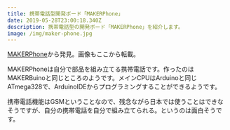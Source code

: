 ```yaml
---
title: 携帯電話型開発ボード「MAKERPhone」
date: 2019-05-28T23:00:18.340Z
description: 携帯電話型の開発ボード「MAKERPhone」を紹介します。
image: /img/maker-phone.jpg
---
```

[MAKERPhone](https://www.makerbuino.com/makerphone/)から発見。画像もここから転載。

MAKERPhoneは自分で部品を組み立てる携帯電話です。作ったのはMAKERBuinoと同じところのようです。メインCPUはArduinoと同じATmega328で、ArduinoIDEからプログラミングすることができるようです。

携帯電話機能はGSMということなので、残念ながら日本では使うことはできなそうですが、自分の携帯電話を自分で組み立てられる。というのは面白そうです。
